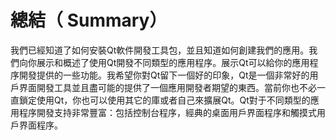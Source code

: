 # 總結（ Summary）

我們已經知道了如何安裝Qt軟件開發工具包，並且知道如何創建我們的應用。我們向你展示和概述了使用Qt開發不同類型的應用程序。展示Qt可以給你的應用程序開發提供的一些功能。我希望你對Qt留下一個好的印象，Qt是一個非常好的用戶界面開發工具並且盡可能的提供了一個應用開發者期望的東西。當前你也不必一直鎖定使用Qt，你也可以使用其它的庫或者自己來擴展Qt。Qt對于不同類型的應用程序開發支持非常豐富：包括控制台程序，經典的桌面用戶界面程序和觸摸式用戶界面程序。
